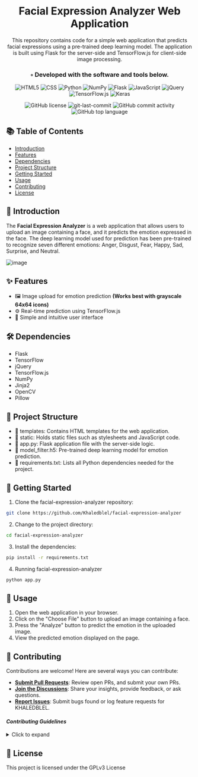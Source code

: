 <div align="center">
<h1 align="center">
<br>Facial Expression Analyzer Web Application</h1>
This repository contains code for a simple web application that predicts facial expressions using a pre-trained deep learning model. The application is built using Flask for the server-side and TensorFlow.js for client-side image processing.
<h3>◦ Developed with the software and tools below.</h3>
<p align="center">

<img src="https://img.shields.io/badge/html5-%23E34F26.svg?style=for-the-badge&logo=html5&logoColor=white" alt="HTML5" />
<img src="https://img.shields.io/badge/css3-%231572B6.svg?style=for-the-badge&logo=css3&logoColor=white" alt="CSS" />
<img src="https://img.shields.io/badge/python-3670A0?style=for-the-badge&logo=python&logoColor=ffdd54" alt="Python" />
<img src="https://img.shields.io/badge/numpy-%23013243.svg?style=for-the-badge&logo=numpy&logoColor=white" alt="NumPy" />
<img src="https://img.shields.io/badge/flask-%23000.svg?style=for-the-badge&logo=flask&logoColor=white" alt="Flask" />
<img src="https://img.shields.io/badge/javascript-%23323330.svg?style=for-the-badge&logo=javascript&logoColor=%23F7DF1E" alt="JavaScript" />
<img src="https://img.shields.io/badge/jquery-%230769AD.svg?style=for-the-badge&logo=jquery&logoColor=white" alt="jQuery" />
<img src="https://img.shields.io/badge/TensorFlow-%23FF6F00.svg?style=for-the-badge&logo=TensorFlow&logoColor=white" alt="TensorFlow.js" />
<img src="https://img.shields.io/badge/Keras-%23D00000.svg?style=for-the-badge&logo=Keras&logoColor=white" alt="Keras" />
</p>
<img src="https://img.shields.io/github/license/Khaledblel/facial-expression-analyzer?style=flat-square&color=5D6D7E" alt="GitHub license" />
<img src="https://img.shields.io/github/last-commit/Khaledblel/facial-expression-analyzer?style=flat-square&color=5D6D7E" alt="git-last-commit" />
<img src="https://img.shields.io/github/commit-activity/m/Khaledblel/facial-expression-analyzer?style=flat-square&color=5D6D7E" alt="GitHub commit activity" />
<img src="https://img.shields.io/github/languages/top/Khaledblel/facial-expression-analyzer?style=flat-square&color=5D6D7E" alt="GitHub top language" />
</div>


##  📚 Table of Contents
- [Introduction](#-Introduction)
- [Features](#-features)
-  [Dependencies](#-dependencies)
- [Project Structure](#-project-structure)
- [Getting Started](#-getting-started)
- [Usage](#-Usage)
- [Contributing](#-Contributing)
- [License](#-license)


## 🌟 Introduction

The **Facial Expression Analyzer** is a web application that allows users to upload an image containing a face, and it predicts the emotion expressed in the face. The deep learning model used for prediction has been pre-trained to recognize seven different emotions: Anger, Disgust, Fear, Happy, Sad, Surprise, and Neutral.

![image](https://github.com/Khaledblel/facial-expression-analyzer/assets/93343332/3392365c-55f0-42a4-a870-bf3bd2f10667)


## ✨ Features

- 🖼️ Image upload for emotion prediction **(Works best with grayscale 64x64 icons)**
- ⚙️ Real-time prediction using TensorFlow.js
- 🎨 Simple and intuitive user interface
  

🛠️ Dependencies
----------------

-   Flask
-   TensorFlow
-   jQuery
-   TensorFlow.js
-   NumPy
-   Jinja2
-   OpenCV
-   Pillow


📂 Project Structure
--------------------

-   📁 templates: Contains HTML templates for the web application.
-   📁 static: Holds static files such as stylesheets and JavaScript code.
-   📄 app.py: Flask application file with the server-side logic.
-   📄 model_filter.h5: Pre-trained deep learning model for emotion prediction.
-   📄 requirements.txt: Lists all Python dependencies needed for the project.

## 🚀 Getting Started

1. Clone the facial-expression-analyzer repository:
```sh
git clone https://github.com/Khaledblel/facial-expression-analyzer
```

2. Change to the project directory:
```sh
cd facial-expression-analyzer
```

3. Install the dependencies:
```sh
pip install -r requirements.txt
```

4. Running facial-expression-analyzer
```sh
python app.py
```


🤖 Usage
--------

1.  Open the web application in your browser.
2.  Click on the "Choose File" button to upload an image containing a face.
3.  Press the "Analyze" button to predict the emotion in the uploaded image.
4.  View the predicted emotion displayed on the page.



## 🤝 Contributing

Contributions are welcome! Here are several ways you can contribute:

- **[Submit Pull Requests](https://github.com/Khaledblel/facial-expression-analyzer/blob/main/CONTRIBUTING.md)**: Review open PRs, and submit your own PRs.
- **[Join the Discussions](https://github.com/Khaledblel/facial-expression-analyzer/discussions)**: Share your insights, provide feedback, or ask questions.
- **[Report Issues](https://github.com/Khaledblel/facial-expression-analyzer/issues)**: Submit bugs found or log feature requests for KHALEDBLEL.

#### *Contributing Guidelines*

<details closed>
<summary>Click to expand</summary>

1. **Fork the Repository**: Start by forking the project repository to your GitHub account.
2. **Clone Locally**: Clone the forked repository to your local machine using a Git client.
   ```sh
   git clone <your-forked-repo-url>
   ```
3. **Create a New Branch**: Always work on a new branch, giving it a descriptive name.
   ```sh
   git checkout -b new-feature-x
   ```
4. **Make Your Changes**: Develop and test your changes locally.
5. **Commit Your Changes**: Commit with a clear and concise message describing your updates.
   ```sh
   git commit -m 'Implemented new feature x.'
   ```
6. **Push to GitHub**: Push the changes to your forked repository.
   ```sh
   git push origin new-feature-x
   ```
7. **Submit a Pull Request**: Create a PR against the original project repository. Clearly describe the changes and their motivations.

Once your PR is reviewed and approved, it will be merged into the main branch.

</details>





📄 License
----------

This project is licensed under the GPLv3 License
